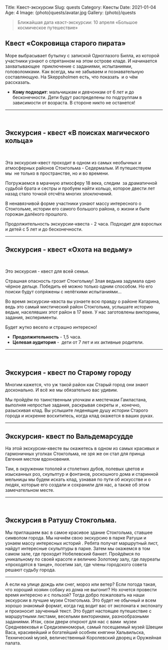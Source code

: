 Title: Квeст-экскурсии
Slug: quests
Category: Квесты
Date: 2021-01-04
Age: 4
Image: {photo}quests/avatar.jpg
Gallery: {photo}/quests

> Ближайшая датa квэст-экскурсии: 10 апреля «Большое космическое путешествие»

## Квест «Сокровища старого пирата»

Море выбрасывает бутылку с запиской Одноглазого Билла, из которой участники узнают о спрятанном на этом острове кладе. И начинается захватывающее  приключение с заданиями, испытаниями, головоломками. Как всегда, мы не забываем и познавательную составляющую. На Skeppsholmen есть, что показать  и о чём рассказать. 

* **Кому подходит**: мальчишкам и девчонкам от 6 лет и до бесконечности. Дети будут распределены по подгруппам в зависимости от возраста. В стороне никто не останется!

---
 
 
## Экскурсия - квест «В поисках магического кольца»
 

Эта экскурсия-квест проходит в одном из самых необычных и атмосферных районов Стокгольма - Седермальм. И путешествуем мы  не только в пространстве, но и во времени. 

Погружаемся в мрачную атмосферу 18 века, следим  за драматичной судьбой брата и сестры и пробуем найти кольцо, которое двести лет назад стало точкой отсчёта многих злоключений.

В ненавязчивой форме участники узнают массу интересного о Стокгольме, истории его самого большого района, о жизни и быте горожан далёкого прошлого. 

Продолжительность экскурсии-квеста - 2 часа. Подходит для взрослых и детей с 5 лет и до бесконечности. 

---

## Экскурсия - квест «Охота на ведьму»
 

Это экскурсия - квест для всей семьи. 

Страшная опасность грозит Стокгольму! Злая ведьма задумала одно чёрное дельце. Победить её можно только одним способом. Но его поиски будут сопряжены с нелёгкими испытаниями… 

Во время экскурсии-квэста вы узнаете всю правду о районе Катарина, ведь это самый мистический район Стокгольма, услышате историю ведьм, населявших этот район в 17 веке.
У нас заготовлены викторины, задания, эксперименты. 

Будет жутко весело и страшно интересно!


* **Продолжительность** - 1,5 часа. 
* **Целевая аудитория** -  дети от 7 лет и их активные родители. 

---
 
## Экскурсия - квест по Старому городу

Многим кажется, что уж такой район как Старый город они знают досконально. И всё же мы обязательно вас удивим. 

Мы пройдём по таинственным улочкам и местечкам Гамластана, выполняя непростые задания, раскрывая секреты и , конечно, разыскивая клад. Вы услышите леденящие душу истории Старого города и искренне восхититесь, когда клад окажется в ваших руках. 

---

## Экскурсия- квест по Вальдемарсудде 

На этой экскурсии-квесте вы окажетесь в одном из самых красивых и гармоничных уголках Стокгольма, не зря же он стал для принца Евгения местом вдохновения. 

Там, в окружении тополей и столетних дубов, полевых цветов и изысканных роз, скульптур и фонтанов, роскошного дома и старинной мельницы мы будем искать клад, узнавая по пути об искусстве и о людях, которые его создали и сохранили для нас, а также об этом замечательном месте.

---
 
## Экскурсия в Ратушу Стокгольма.
Мы приглашаем вас в самое красивое здание Стокгольма, ставшее символом города.
Мы начнём свою экскурсию в парке Ратуши и узнаем массу интересных историй . Ребята получат маршрутный лист, найдут интересные скульптуры в парке. Затем мы окажемся в том самом зале, где проходит Нобелевский банкет. Пройдёмся по уникальному по своей красоте и величию Золотому залу, где лауреаты «проходятся в танце», посетим зал, где члены городского совета решают судьбу города.

---

А если на улице дождь или снег, мороз или ветер? Если погода такая, что хороший хозяин собаку из дома не выгонит? Но хочется провести время интересно и с пользой? Тогда добро пожаловать на наши экскурсии в лучшие музеи Стокгольма. Это будет не обычный и всем хорошо знакомый формат, когда гид водит вас от экспоната к экспонату и произносит заученный текст. Это будет настоящее путешествие с маршрутными листами, веселыми викторинами, разнообразными заданиями. Итак, свои двери откроют для нас с вами  музеи Средневековья и Средиземноморья, самый посещаемый музей Швеции Васа, красивейший и богатейший особняк княгини Хальвильска, Технический музей, величественный Королевский дворец и Оружейная палата. 
